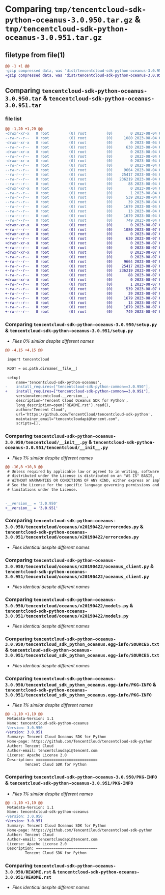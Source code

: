# Comparing `tmp/tencentcloud-sdk-python-oceanus-3.0.950.tar.gz` & `tmp/tencentcloud-sdk-python-oceanus-3.0.951.tar.gz`

## filetype from file(1)

```diff
@@ -1 +1 @@
-gzip compressed data, was "dist/tencentcloud-sdk-python-oceanus-3.0.950.tar", last modified: Fri Aug  4 00:31:44 2023, max compression
+gzip compressed data, was "dist/tencentcloud-sdk-python-oceanus-3.0.951.tar", last modified: Mon Aug  7 00:31:19 2023, max compression
```

## Comparing `tencentcloud-sdk-python-oceanus-3.0.950.tar` & `tencentcloud-sdk-python-oceanus-3.0.951.tar`

### file list

```diff
@@ -1,20 +1,20 @@
-drwxr-xr-x   0 root         (0) root         (0)        0 2023-08-04 00:31:44.000000 tencentcloud-sdk-python-oceanus-3.0.950/
--rw-r--r--   0 root         (0) root         (0)     1080 2023-08-04 00:31:44.000000 tencentcloud-sdk-python-oceanus-3.0.950/setup.py
-drwxr-xr-x   0 root         (0) root         (0)        0 2023-08-04 00:31:44.000000 tencentcloud-sdk-python-oceanus-3.0.950/tencentcloud/
--rw-r--r--   0 root         (0) root         (0)      630 2023-08-04 00:31:44.000000 tencentcloud-sdk-python-oceanus-3.0.950/tencentcloud/__init__.py
-drwxr-xr-x   0 root         (0) root         (0)        0 2023-08-04 00:31:44.000000 tencentcloud-sdk-python-oceanus-3.0.950/tencentcloud/oceanus/
--rw-r--r--   0 root         (0) root         (0)        0 2023-08-04 00:31:44.000000 tencentcloud-sdk-python-oceanus-3.0.950/tencentcloud/oceanus/__init__.py
-drwxr-xr-x   0 root         (0) root         (0)        0 2023-08-04 00:31:44.000000 tencentcloud-sdk-python-oceanus-3.0.950/tencentcloud/oceanus/v20190422/
--rw-r--r--   0 root         (0) root         (0)        0 2023-08-04 00:31:44.000000 tencentcloud-sdk-python-oceanus-3.0.950/tencentcloud/oceanus/v20190422/__init__.py
--rw-r--r--   0 root         (0) root         (0)     9664 2023-08-04 00:31:44.000000 tencentcloud-sdk-python-oceanus-3.0.950/tencentcloud/oceanus/v20190422/errorcodes.py
--rw-r--r--   0 root         (0) root         (0)    25417 2023-08-04 00:31:44.000000 tencentcloud-sdk-python-oceanus-3.0.950/tencentcloud/oceanus/v20190422/oceanus_client.py
--rw-r--r--   0 root         (0) root         (0)   236219 2023-08-04 00:31:44.000000 tencentcloud-sdk-python-oceanus-3.0.950/tencentcloud/oceanus/v20190422/models.py
--rw-r--r--   0 root         (0) root         (0)       88 2023-08-04 00:31:44.000000 tencentcloud-sdk-python-oceanus-3.0.950/setup.cfg
-drwxr-xr-x   0 root         (0) root         (0)        0 2023-08-04 00:31:44.000000 tencentcloud-sdk-python-oceanus-3.0.950/tencentcloud_sdk_python_oceanus.egg-info/
--rw-r--r--   0 root         (0) root         (0)        1 2023-08-04 00:31:44.000000 tencentcloud-sdk-python-oceanus-3.0.950/tencentcloud_sdk_python_oceanus.egg-info/dependency_links.txt
--rw-r--r--   0 root         (0) root         (0)      539 2023-08-04 00:31:44.000000 tencentcloud-sdk-python-oceanus-3.0.950/tencentcloud_sdk_python_oceanus.egg-info/SOURCES.txt
--rw-r--r--   0 root         (0) root         (0)       39 2023-08-04 00:31:44.000000 tencentcloud-sdk-python-oceanus-3.0.950/tencentcloud_sdk_python_oceanus.egg-info/requires.txt
--rw-r--r--   0 root         (0) root         (0)     1679 2023-08-04 00:31:44.000000 tencentcloud-sdk-python-oceanus-3.0.950/tencentcloud_sdk_python_oceanus.egg-info/PKG-INFO
--rw-r--r--   0 root         (0) root         (0)       13 2023-08-04 00:31:44.000000 tencentcloud-sdk-python-oceanus-3.0.950/tencentcloud_sdk_python_oceanus.egg-info/top_level.txt
--rw-r--r--   0 root         (0) root         (0)     1679 2023-08-04 00:31:44.000000 tencentcloud-sdk-python-oceanus-3.0.950/PKG-INFO
--rw-r--r--   0 root         (0) root         (0)      749 2023-08-04 00:31:44.000000 tencentcloud-sdk-python-oceanus-3.0.950/README.rst
+drwxr-xr-x   0 root         (0) root         (0)        0 2023-08-07 00:31:19.000000 tencentcloud-sdk-python-oceanus-3.0.951/
+-rw-r--r--   0 root         (0) root         (0)     1080 2023-08-07 00:31:19.000000 tencentcloud-sdk-python-oceanus-3.0.951/setup.py
+drwxr-xr-x   0 root         (0) root         (0)        0 2023-08-07 00:31:19.000000 tencentcloud-sdk-python-oceanus-3.0.951/tencentcloud/
+-rw-r--r--   0 root         (0) root         (0)      630 2023-08-07 00:31:19.000000 tencentcloud-sdk-python-oceanus-3.0.951/tencentcloud/__init__.py
+drwxr-xr-x   0 root         (0) root         (0)        0 2023-08-07 00:31:19.000000 tencentcloud-sdk-python-oceanus-3.0.951/tencentcloud/oceanus/
+-rw-r--r--   0 root         (0) root         (0)        0 2023-08-07 00:31:19.000000 tencentcloud-sdk-python-oceanus-3.0.951/tencentcloud/oceanus/__init__.py
+drwxr-xr-x   0 root         (0) root         (0)        0 2023-08-07 00:31:19.000000 tencentcloud-sdk-python-oceanus-3.0.951/tencentcloud/oceanus/v20190422/
+-rw-r--r--   0 root         (0) root         (0)        0 2023-08-07 00:31:19.000000 tencentcloud-sdk-python-oceanus-3.0.951/tencentcloud/oceanus/v20190422/__init__.py
+-rw-r--r--   0 root         (0) root         (0)     9664 2023-08-07 00:31:19.000000 tencentcloud-sdk-python-oceanus-3.0.951/tencentcloud/oceanus/v20190422/errorcodes.py
+-rw-r--r--   0 root         (0) root         (0)    25417 2023-08-07 00:31:19.000000 tencentcloud-sdk-python-oceanus-3.0.951/tencentcloud/oceanus/v20190422/oceanus_client.py
+-rw-r--r--   0 root         (0) root         (0)   236219 2023-08-07 00:31:19.000000 tencentcloud-sdk-python-oceanus-3.0.951/tencentcloud/oceanus/v20190422/models.py
+-rw-r--r--   0 root         (0) root         (0)       88 2023-08-07 00:31:19.000000 tencentcloud-sdk-python-oceanus-3.0.951/setup.cfg
+drwxr-xr-x   0 root         (0) root         (0)        0 2023-08-07 00:31:19.000000 tencentcloud-sdk-python-oceanus-3.0.951/tencentcloud_sdk_python_oceanus.egg-info/
+-rw-r--r--   0 root         (0) root         (0)        1 2023-08-07 00:31:19.000000 tencentcloud-sdk-python-oceanus-3.0.951/tencentcloud_sdk_python_oceanus.egg-info/dependency_links.txt
+-rw-r--r--   0 root         (0) root         (0)      539 2023-08-07 00:31:19.000000 tencentcloud-sdk-python-oceanus-3.0.951/tencentcloud_sdk_python_oceanus.egg-info/SOURCES.txt
+-rw-r--r--   0 root         (0) root         (0)       39 2023-08-07 00:31:19.000000 tencentcloud-sdk-python-oceanus-3.0.951/tencentcloud_sdk_python_oceanus.egg-info/requires.txt
+-rw-r--r--   0 root         (0) root         (0)     1679 2023-08-07 00:31:19.000000 tencentcloud-sdk-python-oceanus-3.0.951/tencentcloud_sdk_python_oceanus.egg-info/PKG-INFO
+-rw-r--r--   0 root         (0) root         (0)       13 2023-08-07 00:31:19.000000 tencentcloud-sdk-python-oceanus-3.0.951/tencentcloud_sdk_python_oceanus.egg-info/top_level.txt
+-rw-r--r--   0 root         (0) root         (0)     1679 2023-08-07 00:31:19.000000 tencentcloud-sdk-python-oceanus-3.0.951/PKG-INFO
+-rw-r--r--   0 root         (0) root         (0)      749 2023-08-07 00:31:19.000000 tencentcloud-sdk-python-oceanus-3.0.951/README.rst
```

### Comparing `tencentcloud-sdk-python-oceanus-3.0.950/setup.py` & `tencentcloud-sdk-python-oceanus-3.0.951/setup.py`

 * *Files 0% similar despite different names*

```diff
@@ -4,15 +4,15 @@
 
 import tencentcloud
 
 ROOT = os.path.dirname(__file__)
 
 setup(
     name='tencentcloud-sdk-python-oceanus',
-    install_requires=["tencentcloud-sdk-python-common==3.0.950"],
+    install_requires=["tencentcloud-sdk-python-common==3.0.951"],
     version=tencentcloud.__version__,
     description='Tencent Cloud Oceanus SDK for Python',
     long_description=open('README.rst').read(),
     author='Tencent Cloud',
     url='https://github.com/TencentCloud/tencentcloud-sdk-python',
     maintainer_email="tencentcloudapi@tencent.com",
     scripts=[],
```

### Comparing `tencentcloud-sdk-python-oceanus-3.0.950/tencentcloud/__init__.py` & `tencentcloud-sdk-python-oceanus-3.0.951/tencentcloud/__init__.py`

 * *Files 1% similar despite different names*

```diff
@@ -10,8 +10,8 @@
 # Unless required by applicable law or agreed to in writing, software
 # distributed under the License is distributed on an "AS IS" BASIS,
 # WITHOUT WARRANTIES OR CONDITIONS OF ANY KIND, either express or implied.
 # See the License for the specific language governing permissions and
 # limitations under the License.
 
 
-__version__ = '3.0.950'
+__version__ = '3.0.951'
```

### Comparing `tencentcloud-sdk-python-oceanus-3.0.950/tencentcloud/oceanus/v20190422/errorcodes.py` & `tencentcloud-sdk-python-oceanus-3.0.951/tencentcloud/oceanus/v20190422/errorcodes.py`

 * *Files identical despite different names*

### Comparing `tencentcloud-sdk-python-oceanus-3.0.950/tencentcloud/oceanus/v20190422/oceanus_client.py` & `tencentcloud-sdk-python-oceanus-3.0.951/tencentcloud/oceanus/v20190422/oceanus_client.py`

 * *Files identical despite different names*

### Comparing `tencentcloud-sdk-python-oceanus-3.0.950/tencentcloud/oceanus/v20190422/models.py` & `tencentcloud-sdk-python-oceanus-3.0.951/tencentcloud/oceanus/v20190422/models.py`

 * *Files identical despite different names*

### Comparing `tencentcloud-sdk-python-oceanus-3.0.950/tencentcloud_sdk_python_oceanus.egg-info/SOURCES.txt` & `tencentcloud-sdk-python-oceanus-3.0.951/tencentcloud_sdk_python_oceanus.egg-info/SOURCES.txt`

 * *Files identical despite different names*

### Comparing `tencentcloud-sdk-python-oceanus-3.0.950/tencentcloud_sdk_python_oceanus.egg-info/PKG-INFO` & `tencentcloud-sdk-python-oceanus-3.0.951/tencentcloud_sdk_python_oceanus.egg-info/PKG-INFO`

 * *Files 1% similar despite different names*

```diff
@@ -1,10 +1,10 @@
 Metadata-Version: 1.1
 Name: tencentcloud-sdk-python-oceanus
-Version: 3.0.950
+Version: 3.0.951
 Summary: Tencent Cloud Oceanus SDK for Python
 Home-page: https://github.com/TencentCloud/tencentcloud-sdk-python
 Author: Tencent Cloud
 Author-email: tencentcloudapi@tencent.com
 License: Apache License 2.0
 Description: ============================
         Tencent Cloud SDK for Python
```

### Comparing `tencentcloud-sdk-python-oceanus-3.0.950/PKG-INFO` & `tencentcloud-sdk-python-oceanus-3.0.951/PKG-INFO`

 * *Files 1% similar despite different names*

```diff
@@ -1,10 +1,10 @@
 Metadata-Version: 1.1
 Name: tencentcloud-sdk-python-oceanus
-Version: 3.0.950
+Version: 3.0.951
 Summary: Tencent Cloud Oceanus SDK for Python
 Home-page: https://github.com/TencentCloud/tencentcloud-sdk-python
 Author: Tencent Cloud
 Author-email: tencentcloudapi@tencent.com
 License: Apache License 2.0
 Description: ============================
         Tencent Cloud SDK for Python
```

### Comparing `tencentcloud-sdk-python-oceanus-3.0.950/README.rst` & `tencentcloud-sdk-python-oceanus-3.0.951/README.rst`

 * *Files identical despite different names*

